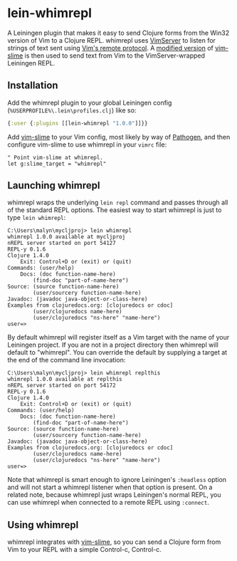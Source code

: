 # lein-whimrepl

A Leiningen plugin that makes it easy to send Clojure forms from the Win32 version of Vim to a Clojure REPL.  whimrepl uses [VimServer][] to listen for strings of text sent using [Vim's remote protocol][].  A [modified version][] of [vim-slime][] is then used to send text from Vim to the VimServer-wrapped Leiningen REPL.

[modified version]: https://github.com/malyn/vim-slime
[Vim's remote protocol]: http://vimdoc.sourceforge.net/htmldoc/remote.html
[vim-slime]: https://github.com/jpalardy/vim-slime
[VimServer]: https://github.com/malyn/vimserver

## Installation

Add the whimrepl plugin to your global Leiningen config (`%USERPROFILE%\.lein\profiles.clj`) like so:

```clojure
{:user {:plugins [[lein-whimrepl "1.0.0"]]}}
```

Add [vim-slime][] to your Vim config, most likely by way of [Pathogen][], and then configure vim-slime to use whimrepl in your `vimrc` file:

[Pathogen]: https://github.com/tpope/vim-pathogen

```vim
" Point vim-slime at whimrepl.
let g:slime_target = "whimrepl"
```

## Launching whimrepl

whimrepl wraps the underlying `lein repl` command and passes through all of the standard REPL options.  The easiest way to start whimrepl is just to type `lein whimrepl`:

    C:\Users\malyn\mycljproj> lein whimrepl
    whimrepl 1.0.0 available at mycljproj
    nREPL server started on port 54127
    REPL-y 0.1.6
    Clojure 1.4.0
        Exit: Control+D or (exit) or (quit)
    Commands: (user/help)
        Docs: (doc function-name-here)
            (find-doc "part-of-name-here")
    Source: (source function-name-here)
            (user/sourcery function-name-here)
    Javadoc: (javadoc java-object-or-class-here)
    Examples from clojuredocs.org: [clojuredocs or cdoc]
            (user/clojuredocs name-here)
            (user/clojuredocs "ns-here" "name-here")
    user=>

By default whimrepl will register itself as a Vim target with the name of your Leiningen project.  If you are not in a project directory then whimrepl will default to "whimrepl".  You can override the default by supplying a target at the end of the command line invocation:

    C:\Users\malyn\mycljproj> lein whimrepl replthis
    whimrepl 1.0.0 available at replthis
    nREPL server started on port 54172
    REPL-y 0.1.6
    Clojure 1.4.0
        Exit: Control+D or (exit) or (quit)
    Commands: (user/help)
        Docs: (doc function-name-here)
            (find-doc "part-of-name-here")
    Source: (source function-name-here)
            (user/sourcery function-name-here)
    Javadoc: (javadoc java-object-or-class-here)
    Examples from clojuredocs.org: [clojuredocs or cdoc]
            (user/clojuredocs name-here)
            (user/clojuredocs "ns-here" "name-here")
    user=>

Note that whimrepl is smart enough to ignore Leiningen's `:headless` option and will not start a whimrepl listener when that option is present.  On a related note, because whimrepl just wraps Leiningen's normal REPL, you can use whimrepl when connected to a remote REPL using `:connect`.

## Using whimrepl

whimrepl integrates with [vim-slime][], so you can send a Clojure form from Vim to your REPL with a simple Control-c, Control-c.
